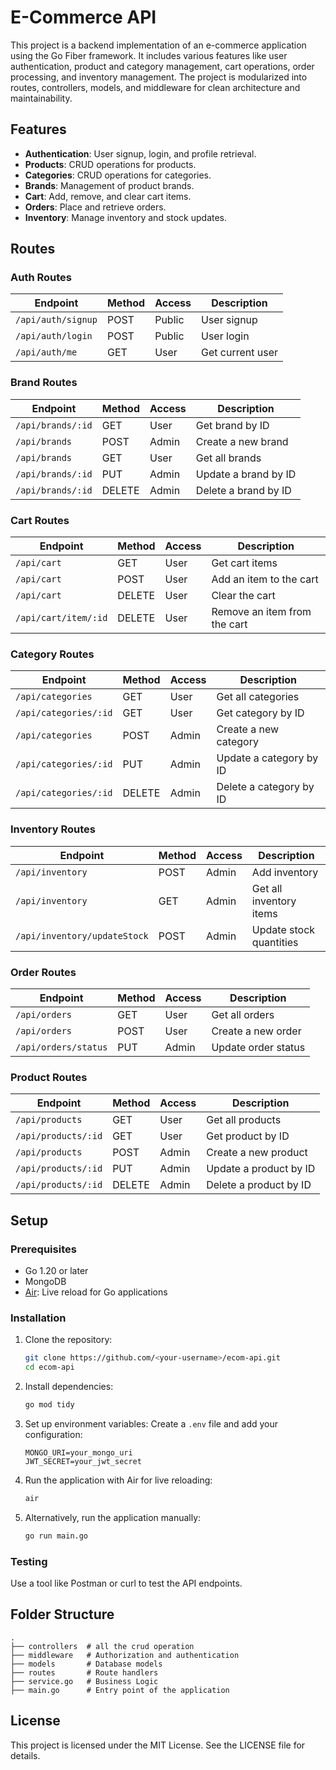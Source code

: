 # E-Commerce API

This project is a backend implementation of an e-commerce application using the Go Fiber framework. It includes various features like user authentication, product and category management, cart operations, order processing, and inventory management. The project is modularized into routes, controllers, models, and middleware for clean architecture and maintainability.

## Features

- **Authentication**: User signup, login, and profile retrieval.
- **Products**: CRUD operations for products.
- **Categories**: CRUD operations for categories.
- **Brands**: Management of product brands.
- **Cart**: Add, remove, and clear cart items.
- **Orders**: Place and retrieve orders.
- **Inventory**: Manage inventory and stock updates.

## Routes

### Auth Routes
| Endpoint       | Method | Access  | Description        |
|----------------|--------|---------|--------------------|
| `/api/auth/signup` | POST   | Public  | User signup       |
| `/api/auth/login`  | POST   | Public  | User login        |
| `/api/auth/me`     | GET    | User    | Get current user  |

### Brand Routes
| Endpoint       | Method | Access  | Description                 |
|----------------|--------|---------|-----------------------------|
| `/api/brands/:id` | GET   | User    | Get brand by ID            |
| `/api/brands`     | POST  | Admin   | Create a new brand         |
| `/api/brands`     | GET   | User    | Get all brands             |
| `/api/brands/:id` | PUT   | Admin   | Update a brand by ID       |
| `/api/brands/:id` | DELETE| Admin   | Delete a brand by ID       |

### Cart Routes
| Endpoint               | Method | Access | Description                       |
|------------------------|--------|--------|-----------------------------------|
| `/api/cart`            | GET    | User   | Get cart items                   |
| `/api/cart`            | POST   | User   | Add an item to the cart          |
| `/api/cart`            | DELETE | User   | Clear the cart                   |
| `/api/cart/item/:id`   | DELETE | User   | Remove an item from the cart     |

### Category Routes
| Endpoint              | Method | Access  | Description                |
|-----------------------|--------|---------|----------------------------|
| `/api/categories`     | GET    | User    | Get all categories         |
| `/api/categories/:id` | GET    | User    | Get category by ID         |
| `/api/categories`     | POST   | Admin   | Create a new category      |
| `/api/categories/:id` | PUT    | Admin   | Update a category by ID    |
| `/api/categories/:id` | DELETE | Admin   | Delete a category by ID    |

### Inventory Routes
| Endpoint               | Method | Access  | Description                   |
|------------------------|--------|---------|-------------------------------|
| `/api/inventory`       | POST   | Admin   | Add inventory                |
| `/api/inventory`       | GET    | Admin   | Get all inventory items      |
| `/api/inventory/updateStock` | POST | Admin | Update stock quantities     |

### Order Routes
| Endpoint            | Method | Access | Description                   |
|---------------------|--------|--------|-------------------------------|
| `/api/orders`       | GET    | User   | Get all orders                |
| `/api/orders`       | POST   | User   | Create a new order            |
| `/api/orders/status`| PUT    | Admin  | Update order status           |

### Product Routes
| Endpoint              | Method | Access  | Description                |
|-----------------------|--------|---------|----------------------------|
| `/api/products`       | GET    | User    | Get all products           |
| `/api/products/:id`   | GET    | User    | Get product by ID          |
| `/api/products`       | POST   | Admin   | Create a new product       |
| `/api/products/:id`   | PUT    | Admin   | Update a product by ID     |
| `/api/products/:id`   | DELETE | Admin   | Delete a product by ID     |

## Setup

### Prerequisites
- Go 1.20 or later
- MongoDB
- [Air](https://github.com/cosmtrek/air): Live reload for Go applications

### Installation

1. Clone the repository:
   ```bash
   git clone https://github.com/<your-username>/ecom-api.git
   cd ecom-api
   ```

2. Install dependencies:
   ```bash
   go mod tidy
   ```

3. Set up environment variables:
   Create a `.env` file and add your configuration:
   ```env
   MONGO_URI=your_mongo_uri
   JWT_SECRET=your_jwt_secret
   ```

4. Run the application with Air for live reloading:
   ```bash
   air
   ```

5. Alternatively, run the application manually:
   ```bash
   go run main.go
   ```

### Testing

Use a tool like Postman or curl to test the API endpoints.

## Folder Structure

```
.
├── controllers  # all the crud operation
├── middleware   # Authorization and authentication
├── models       # Database models
├── routes       # Route handlers
├── service.go   # Business Logic
├── main.go      # Entry point of the application
```

## License

This project is licensed under the MIT License. See the LICENSE file for details.

